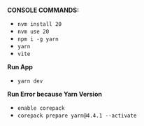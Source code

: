 **CONSOLE COMMANDS:**
 - `nvm install 20`
 - `nvm use 20`
 - `npm i -g yarn`
 - `yarn`
 - `vite`


**Run App**
- `yarn dev`

**Run Error because Yarn Version**
- `enable corepack`
- `corepack prepare yarn@4.4.1 --activate`